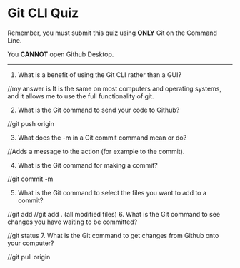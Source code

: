 # Git CLI Quiz

Remember, you must submit this quiz using __ONLY__ Git on the Command Line.

You __CANNOT__ open Github Desktop.

---

1. What is a benefit of using the Git CLI rather than a GUI?

<!-- Write your answer here -->
//my answer is It is the same on most computers and operating systems, and it allows me to use the full functionality of git.


2. What is the Git command to send your code to Github?

<!-- Write your answer here -->
//git push origin <branch name>

3. What does the -m in a Git commit command mean or do?
<!-- Write your answer here -->
//Adds a message to the action (for example to the commit).

4. What is the Git command for making a commit?

<!-- Write your answer here -->
//git commit -m <comment here>

5. What is the Git command to select the files you want to add to a commit?

<!-- Write your answer here -->
//git add <filename>
//git add . (all modified files)
6. What is the Git command to see changes you have waiting to be committed?

<!-- Write your answer here -->
//git status
7. What is the Git command to get changes from Github onto your computer?

<!-- Write your answer here -->
//git pull origin <branch name>